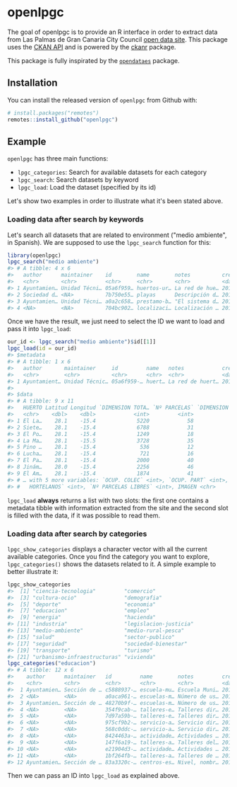 
<!-- README.md is generated from README.Rmd. Please edit that file -->
openlpgc
========

The goal of openlpgc is to provide an R interface in order to extract data from Las Palmas de Gran Canaria City Council [open data site](http://datosabiertos.laspalmasgc.es/). This package uses the [CKAN API](https://docs.ckan.org/en/2.8/contents.html) and is powered by the [ckanr](https://github.com/ropensci/ckanr) package.

This package is fully inspirated by the [`opendataes`](https://github.com/rOpenSpain/opendataes) package.

Installation
------------

You can install the released version of `openlpgc` from Github with:

``` r
# install.packages("remotes")
remotes::install_github("openlpgc")
```

Example
-------

`openlpgc` has three main functions:

-   `lpgc_categories`: Search for available datasets for each category
-   `lpgc_search`: Search datasets by keyword
-   `lpgc_load`: Load the dataset (specified by its id)

Let's show two examples in order to illustrate what it's been stated above.

### Loading data after search by keywords

Let's search all datasets that are related to environment ("medio ambiente", in Spanish). We are supposed to use the `lpgc_search` function for this:

``` r
library(openlpgc)
lpgc_search("medio ambiente")
#> # A tibble: 4 x 6
#>   author      maintainer    id        name        notes          created   
#>   <chr>       <chr>         <chr>     <chr>       <chr>          <date>    
#> 1 Ayuntamien… Unidad Técni… 05a6f959… huertos-ur… La red de hue… 2014-09-24
#> 2 Sociedad d… <NA>          7b750e55… playas      Descripción d… 2016-02-26
#> 3 Ayuntamien… Unidad Técni… a0a2c658… prestamo-b… "El sistema d… 2014-09-18
#> 4 <NA>        <NA>          704bc902… localizaci… Localización … 2018-01-11
```

Once we have the result, we just need to select the ID we want to load and pass it into `lpgc_load`:

``` r
our_id <- lpgc_search("medio ambiente")$id[[1]]
lpgc_load(id = our_id)
#> $metadata
#> # A tibble: 1 x 6
#>   author       maintainer     id         name   notes            created   
#>   <chr>        <chr>          <chr>      <chr>  <chr>            <date>    
#> 1 Ayuntamient… Unidad Técnic… 05a6f959-… huert… La red de huert… 2014-09-24
#> 
#> $data
#> # A tibble: 9 x 11
#>   HUERTO Latitud Longitud `DIMENSION TOTA… `Nº PARCELAS` `DIMENSION PARC…
#>   <chr>    <dbl>    <dbl>            <int>         <int>            <int>
#> 1 El La…    28.1    -15.4             5220            58               28
#> 2 Siete…    28.1    -15.4             6788            31               21
#> 3 El Po…    28.1    -15.4             1249            18               21
#> 4 La Ma…    28.1    -15.5             3728            35               27
#> 5 Pino …    28.1    -15.4              536            12               25
#> 6 Lucha…    28.1    -15.4              721            16               23
#> 7 El Pa…    28.1    -15.4             2000            40               25
#> 8 Jinám…    28.0    -15.4             2256            46               30
#> 9 El Am…    28.1    -15.4             1874            41                3
#> # … with 5 more variables: `OCUP. COLEC` <int>, `OCUP. PART` <int>, `Nº
#> #   HORTELANOS` <int>, `Nº PARCELAS LIBRES` <int>, IMAGEN <chr>
```

`lpgc_load` **always** returns a list with two slots: the first one contains a metadata tibble with information extracted from the site and the second slot is filled with the data, if it was possible to read them.

### Loading data after search by categories

`lpgc_show_categories` displays a character vector with all the current available categories. Once you find the category you want to explore, `lpgc_categories()` shows the datasets related to it. A simple example to better illustrate it:

``` r
lpgc_show_categories
#>  [1] "ciencia-tecnologia"         "comercio"                  
#>  [3] "cultura-ocio"               "demografia"                
#>  [5] "deporte"                    "economia"                  
#>  [7] "educacion"                  "empleo"                    
#>  [9] "energia"                    "hacienda"                  
#> [11] "industria"                  "legislacion-justicia"      
#> [13] "medio-ambiente"             "medio-rural-pesca"         
#> [15] "salud"                      "sector-publico"            
#> [17] "seguridad"                  "sociedad-bienestar"        
#> [19] "transporte"                 "turismo"                   
#> [21] "urbanismo-infraestructuras" "vivienda"
lpgc_categories("educacion")
#> # A tibble: 12 x 6
#>    author      maintainer   id         name        notes         created   
#>    <chr>       <chr>        <chr>      <chr>       <chr>         <date>    
#>  1 Ayuntamien… Sección de … c5888937-… escuela-mu… Escuela Muni… 2014-08-05
#>  2 <NA>        <NA>         a0aca961-… escuelas-m… Número de us… 2018-01-12
#>  3 Ayuntamien… Sección de … 48270b9f-… escuelas-m… Número de us… 2014-08-05
#>  4 <NA>        <NA>         354f9cab-… talleres-e… Talleres dir… 2018-01-10
#>  5 <NA>        <NA>         7d97a59b-… talleres-e… Talleres dir… 2018-01-10
#>  6 <NA>        <NA>         975cf9b2-… servicio-a… Servicio dir… 2018-01-10
#>  7 <NA>        <NA>         568c0ddc-… servicio-a… Servicio dir… 2018-01-10
#>  8 <NA>        <NA>         8424463a-… actividade… Actividades … 2018-01-09
#>  9 <NA>        <NA>         147f6a19-… talleres-a… Talleres del… 2018-01-09
#> 10 <NA>        <NA>         e21904d3-… actividade… Actividades … 2018-01-08
#> 11 <NA>        <NA>         1bf264fb-… talleres-a… Talleres de … 2018-01-08
#> 12 Ayuntamien… Sección de … 83a3320c-… centros-es… Nivel, nombr… 2014-08-05
```

Then we can pass an ID into `lpgc_load` as explained above.
